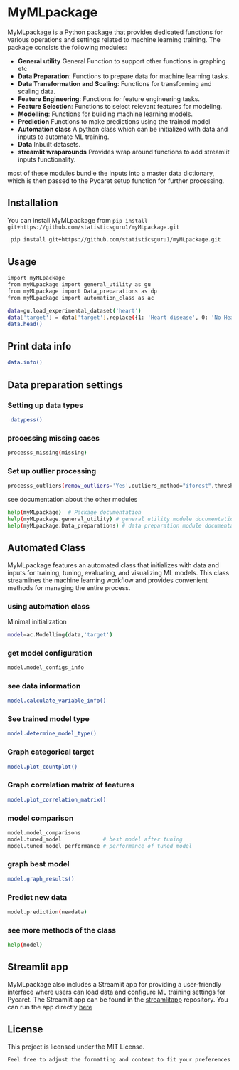 # MyMLpackage

MyMLpackage is a Python package that provides dedicated functions for various operations and settings related to machine learning training. The package consists the following modules:

- **General utility** General Function to support other functions in graphing etc
- **Data Preparation**: Functions to prepare data for machine learning tasks.
- **Data Transformation and Scaling**: Functions for transforming and scaling data.
- **Feature Engineering**: Functions for feature engineering tasks.
- **Feature Selection**: Functions to select relevant features for modeling.
- **Modelling**: Functions for building machine learning models.
- **Prediction** Functions to make predictions using the trained model
- **Automation class** A python class which can be initialized with data and inputs to automate ML training.
- **Data** Inbuilt datasets.
- **streamlit wraparounds** Provides wrap around functions to add streamlit inputs functionality. 

most of these modules bundle the inputs into a master data dictionary, which is then passed to the Pycaret setup function for further processing.

## Installation

You can install MyMLpackage from `pip install git+https://github.com/statisticsguru1/myMLpackage.git`

```bash
 pip install git+https://github.com/statisticsguru1/myMLpackage.git
```
## Usage
```bash
import myMLpackage                                               
from myMLpackage import general_utility as gu
from myMLpackage import Data_preparations as dp
from myMLpackage import automation_class as ac

data=gu.load_experimental_dataset('heart')
data['target'] = data['target'].replace({1: 'Heart disease', 0: 'No Heart disease'})
data.head()
```
## Print data info
```bash
data.info()
```
## Data preparation settings 
### Setting up data types 
```bash
 datypess()
```
### processing missing cases
```bash
processs_missing(missing)
```
### Set up outlier processing 
```bash
processs_outliers(remov_outliers='Yes',outliers_method="iforest",thresh=0.05)
```
see documentation about the other modules

```bash
help(myMLpackage)  # Package documentation
help(myMLpackage.general_utility) # general utility module documentation
help(myMLpackage.Data_preparations) # data preparation module documentation
```
## Automated Class
MyMLpackage features an automated class that initializes with data and inputs for training, tuning, evaluating, and visualizing ML models. This class streamlines the machine learning workflow and provides convenient methods for managing the entire process.

### using automation class
Minimal initialization
```bash
model=ac.Modelling(data,'target')
```

### get model configuration
```bash
model.model_configs_info
```
### see data information
```bash
model.calculate_variable_info()
```
### See trained model type
```bash
model.determine_model_type()
```
### Graph categorical target
```bash
model.plot_countplot()
```
### Graph correlation matrix of features
```bash
model.plot_correlation_matrix()
```
### model comparison
```bash
model.model_comparisons
model.tuned_model             # best model after tuning
model.tuned_model_performance # performance of tuned model
```
### graph best model
```bash
model.graph_results()
```
### Predict new data
```bash
model.prediction(newdata)
```

### see more methods of the class

```bash
help(model)
```
## Streamlit app
MyMLpackage also includes a Streamlit app for providing a user-friendly interface where users can load data and configure ML training settings for Pycaret. The Streamlit app can be found in the [streamlitapp](https://github.com/statisticsguru1/MyStreamlitApp)
 repository. You can run the app directly [here](https://appapp-qnebc74f2xhhqkx2s6ypwr.streamlit.app/) 
## License
This project is licensed under the MIT License.

```bash
Feel free to adjust the formatting and content to fit your preferences and requirements. If you have any further questions or need assistance, feel free to ask!
```

